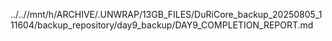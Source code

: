 ../..//mnt/h/ARCHIVE/.UNWRAP/13GB_FILES/DuRiCore_backup_20250805_111604/backup_repository/day9_backup/DAY9_COMPLETION_REPORT.md